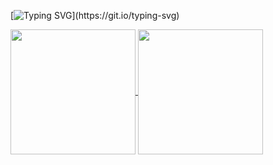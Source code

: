 
[![Typing SVG](https://readme-typing-svg.demolab.com?font=Fira+Code&pause=1000&center=true&vCenter=true&random=false&width=845&lines=Hi+there!+%F0%9F%91%8B;You+are+on+uunnxx's+GitHub+page!)](https://git.io/typing-svg)


<a href="https://github.com/uunnxx">
  <img height=200 align="center" src="https://github-readme-stats.vercel.app/api?username=uunnxx&show_icons=true&theme=radical" />
</a>
<a href="https://github.com/uunnxx">
  <img height=200 align="center" src="https://github-readme-stats.vercel.app/api/top-langs?username=uunnxx&theme=radical&layout=compact&langs_count=8&card_width=320" />
</a>

<!--
**uunnxx/uunnxx** is a ✨ _special_ ✨ repository because its `README.md` (this file) appears on your GitHub profile.

Here are some ideas to get you started:

- 🔭 I’m currently working on ...
- 🌱 I’m currently learning ...
- 👯 I’m looking to collaborate on ...
- 🤔 I’m looking for help with ...
- 💬 Ask me about ...
- 📫 How to reach me: ...
- 😄 Pronouns: ...
- ⚡ Fun fact: ...
-->
